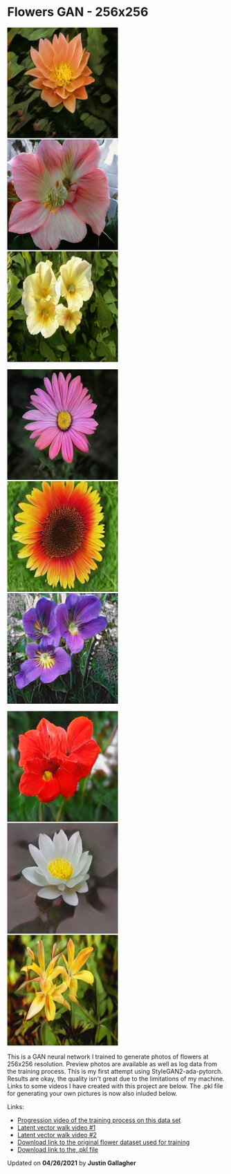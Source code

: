 # Flowers GAN - 256x256
 ![Test](https://github.com/ThisJustin-code/pretrained-gan-flowers-256/blob/master/preview/46589.png?raw=true)
 ![Test](https://github.com/ThisJustin-code/pretrained-gan-flowers-256/blob/master/preview/47716.png?raw=true)
 ![Test](https://github.com/ThisJustin-code/pretrained-gan-flowers-256/blob/master/preview/602.png?raw=true)
 
 ![Test](https://github.com/ThisJustin-code/pretrained-gan-flowers-256/blob/master/preview/800068.png?raw=true)
 ![Test](https://github.com/ThisJustin-code/pretrained-gan-flowers-256/blob/master/preview/801122.png?raw=true)
 ![Test](https://github.com/ThisJustin-code/pretrained-gan-flowers-256/blob/master/preview/801170.png?raw=true)
 
 ![Test](https://github.com/ThisJustin-code/pretrained-gan-flowers-256/blob/master/preview/801391.png?raw=true)
 ![Test](https://github.com/ThisJustin-code/pretrained-gan-flowers-256/blob/master/preview/801410.png?raw=true)
 ![Test](https://github.com/ThisJustin-code/pretrained-gan-flowers-256/blob/master/preview/801418.png?raw=true)

This is a GAN neural network I trained to generate photos of flowers at 256x256 resolution. Preview photos are available as well as log data from the training process. This is my first attempt using StyleGAN2-ada-pytorch. Results are okay, the quality isn't great due to the limitations of my machine. Links to some videos I have created with this project are below. The .pkl file for generating your own pictures is now also inluded below.

Links:

* [Progression video of the training process on this data set](https://youtu.be/a3q1ha45CkA)
* [Latent vector walk video #1](https://youtu.be/6bVgUGopSB4s)
* [Latent vector walk video #2](https://youtu.be/MUeTSqjseI8)
* [Download link to the original flower dataset used for training](https://www.robots.ox.ac.uk/~vgg/data/flowers/102/102flowers.tgz)
* [Download link to the .pkl file](https://github.com/ThisJustin-code/pretrained-gan-flowers-256/releases/download/v1.0/flowers-256-trained.pkl)

Updated on **04/26/2021** by **Justin Gallagher**
